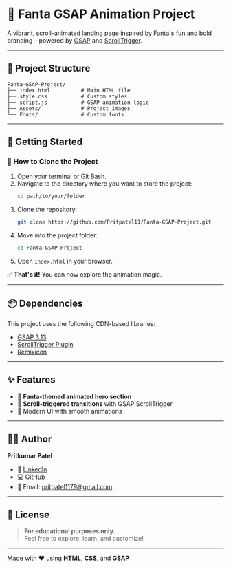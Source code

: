 
# 🍊 Fanta GSAP Animation Project

A vibrant, scroll-animated landing page inspired by Fanta's fun and bold branding – powered by [GSAP](https://greensock.com/gsap/) and [ScrollTrigger](https://greensock.com/scrolltrigger/).

---

## 📁 Project Structure

```
Fanta-GSAP-Project/
├── index.html          # Main HTML file
├── style.css           # Custom styles
├── script.js           # GSAP animation logic
├── Assets/             # Project images
└── Fonts/              # Custom fonts
```

---

## 🚀 Getting Started

### 🧾 How to Clone the Project

1. Open your terminal or Git Bash.
2. Navigate to the directory where you want to store the project:
   ```bash
   cd path/to/your/folder
   ```
3. Clone the repository:
   ```bash
   git clone https://github.com/Pritpatel11/Fanta-GSAP-Project.git
   ```
4. Move into the project folder:
   ```bash
   cd Fanta-GSAP-Project
   ```
5. Open `index.html` in your browser.

✅ **That's it!** You can now explore the animation magic.

---

## 📦 Dependencies

This project uses the following CDN-based libraries:

- [GSAP 3.13](https://cdnjs.cloudflare.com/ajax/libs/gsap/3.13.0/gsap.min.js)
- [ScrollTrigger Plugin](https://cdnjs.cloudflare.com/ajax/libs/gsap/3.13.0/ScrollTrigger.min.js)
- [Remixicon](https://cdn.jsdelivr.net/npm/remixicon@4.5.0/fonts/remixicon.css)

---

## ✨ Features

- 🍊 **Fanta-themed animated hero section**
- 📜 **Scroll-triggered transitions** with GSAP ScrollTrigger
- 🎨 Modern UI with smooth animations

---

## 👨‍💻 Author

**Pritkumar Patel**

- 🔗 [LinkedIn](https://www.linkedin.com/in/pritpatel1177)
- 💻 [GitHub](https://github.com/pritpatel11)
- 📧 Email: pritpatel1179@gmail.com

---

## 📄 License

> **For educational purposes only.**  
> Feel free to explore, learn, and customize!

---

Made with ❤️ using **HTML**, **CSS**, and **GSAP**

